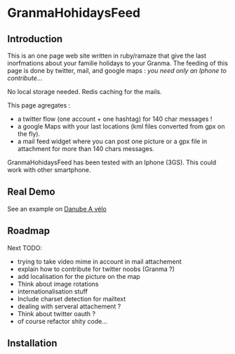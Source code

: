 GranmaHohidaysFeed
==================

Introduction
------------

This is an one page web site written in ruby/ramaze that give the last inorfmations about your familie holidays to your Granma.
The feeding of this page is done by twitter, mail, and google maps : _you need only an Iphone to contribute_...

No local storage needed. Redis caching for the mails.

This page agregates :

* a twitter flow (one account + one hashtag) for 140 char messages !
* a google Maps with your last locations (kml files converted from gpx on the fly).
* a mail feed widget where you can post one picture or a gpx file in attachment for more than 140 chars messages.

GranmaHohidaysFeed has been tested with an Iphone (3GS). 
This could work with other smartphone.

Real Demo
---------

See an example on [Danube A vélo][1]

Roadmap
-------

Next TODO:

* trying to take video mime in account in mail attachement     
* explain how to contribute for twitter noobs (Granma ?)
* add localisation for the picture on the map
* Think about image rotations
* internationalisation stuff
* Include charset detection for mailtext
* dealing with serveral attachement ?
* Think about twitter oauth ?
* of course refactor shity code...



Installation
------------


[1]: http://danubeavelo.famille-levallois.net